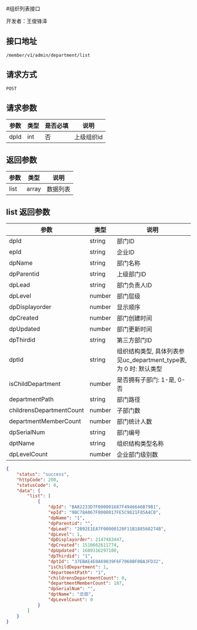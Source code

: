 #组织列表接口

开发者：王俊锋泽

## 接口地址
`/member/v1/admin/department/list`

## 请求方式
  `POST`

## 请求参数

|参数|类型|是否必填|说明|
| - | - | - | - |
| dpId | int | 否 | 上级组织id |


## 返回参数
|参数|类型|说明|
| - | - | - |
| list | array | 数据列表 |

## list 返回参数
|参数|类型|说明|
| --- | --- | --- |
| dpId | string | 部门ID |
| epId | string | 企业ID |
| dpName | string | 部门名称 |
| dpParentid | string | 上级部门ID |
| dpLead | string | 部门负责人ID |
| dpLevel | number | 部门层级 |
| dpDisplayorder | number | 显示顺序 |
| dpCreated | number | 部门创建时间 |
| dpUpdated | number | 部门更新时间 |
| dpThirdid | string | 第三方部门ID |
| dptId | string | 组织结构类型, 具体列表参见uc_department_type表, 为 0 时: 默认类型 |
| isChildDepartment | number | 是否拥有子部门: 1-是, 0-否 |
| departmentPath | string | 部门路径 |
| childrensDepartmentCount | number | 子部门数 |
| departmentMemberCount | number | 部门统计人数 |
| dpSerialNum | string | 部门编号 |
| dptName | string | 组织结构类型名称 |
| dpLevelCount | number | 企业部门级别数 |


```json
{
    "status": "success",
    "httpCode": 200,
    "statusCode": 0,
    "data": {
        "list": [
            {
                "dpId": "BA82233D7F000001687F4946646B79B1",
                "epId": "9BC78A067F0000017FE5C9821F85A4C0",
                "dpName": "1",
                "dpParentid": "",
                "dpLead": "2B92E1EA7F00000120F11B188560274B",
                "dpLevel": 1,
                "dpDisplayorder": 2147483447,
                "dpCreated": 1510662611774,
                "dpUpdated": 1609316297100,
                "dpThirdid": "1",
                "dptId": "37EBAE4E0A69039F6F7068BF0BA3FD32",
                "isChildDepartment": 1,
                "departmentPath": "1",
                "childrensDepartmentCount": 0,
                "departmentMemberCount": 187,
                "dpSerialNum": "",
                "dptName": "总部",
                "dpLevelCount": 0
            }
        ]
    }
}
```